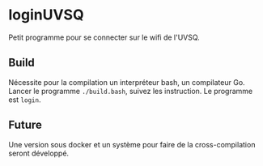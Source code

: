# loginUVSQ
Petit programme pour se connecter sur le wifi de l'UVSQ.

## Build
Nécessite pour la compilation un interpréteur bash, un compilateur Go. Lancer le programme `./build.bash`, suivez les instruction. Le programme est `login`.

## Future
Une version sous docker et un système pour faire de la cross-compilation seront développé.
